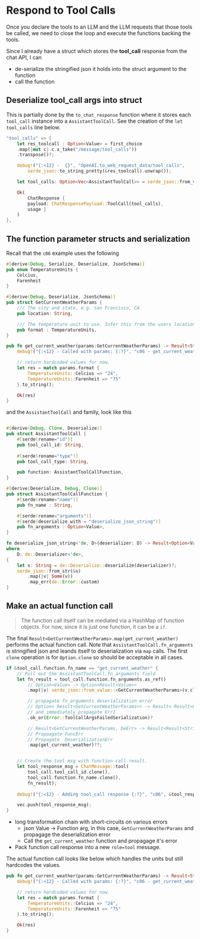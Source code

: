 # Respond to Tool Calls

Once you declare the tools to an LLM and the LLM requests that those tools be called, we need to close the loop and execute the functions backing the tools.

Since I already have a struct which stores the **tool_call** response from the chat API, I can 
 - de-serialize the stringified json it holds into the struct argument to the function
 - call the function

## Deserialize tool_call args into struct

This is partially done by the `to_chat_response` function where it stores each `tool_call` instance into a `AssistantToolCall`. See the creation of the `let tool_calls` line below.

```rust
"tool_calls" => {
    let res_toolcall : Option<Value> = first_choice
    .map(|mut c| c.x_take("/message/tool_calls"))
    .transpose()?;				

    debug!("{:<12} -  {}", "OpenAI.to_web_request_data/tool_calls", 
        serde_json::to_string_pretty(&res_toolcall).unwrap());

    let tool_calls: Option<Vec<AssistantToolCall>> = serde_json::from_value(res_toolcall.unwrap())?;

    Ok(
        ChatResponse { 
        payload: ChatResponsePayload::ToolCall(tool_calls), 
        usage }
    )
},
```

## The function parameter structs and serialization

Recall that the `c06` example uses the following

```rust
#[derive(Debug, Serialize, Deserialize, JsonSchema)]
pub enum TemperatureUnits {
    Celcius,
    Farenheit
}

#[derive(Debug, Deserialize, JsonSchema)]
pub struct GetCurrentWeatherParams {    
    /// The city and state, e.g. San Francisco, CA
    pub location: String,

    /// The temperature unit to use. Infer this from the users location.
    pub format : TemperatureUnits,
}

pub fn get_current_weather(params:GetCurrentWeatherParams) -> Result<String> {
    debug!("{:<12} - Called with params: {:?}", "c06 - get_current_weather", params);

    // return hardcoded values for now.
    let res = match params.format {
        TemperatureUnits::Celcius => "24",
        TemperatureUnits::Farenheit => "75"
    }.to_string();

    Ok(res)
}
```

and the `AssistantToolCall` and family, look like this

```rust

#[derive(Debug, Clone, Deserialize)]
pub struct AssistantToolCall {
	#[serde(rename="id")]
	pub tool_call_id: String,
	
	#[serde(rename="type")]	
	pub tool_call_type: String,

	pub function: AssistantToolCallFunction,	
}

#[derive(Deserialize, Debug, Clone)]
pub struct AssistantToolCallFunction {
	#[serde(rename="name")]
	pub fn_name : String,

	#[serde(rename="arguments")]
	#[serde(deserialize_with = "deserialize_json_string")]
	pub fn_arguments : Option<Value>,
}

fn deserialize_json_string<'de, D>(deserializer: D) -> Result<Option<Value>, D::Error>
where
    D: de::Deserializer<'de>,
{
    let s: String = de::Deserialize::deserialize(deserializer)?;
    serde_json::from_str(&s)
        .map(|v| Some(v))
        .map_err(de::Error::custom)
}
```

## Make an actual function call

> The function call itself can be mediated via a HashMap of function objects. For now, since it is just one function, it can be a `if`. 

The final `Result<GetCurrentWeatherParams>.map(get_current_weather)` performs the actual function call. Note that `AssistantToolCall.fn_arguments` is stringified json and leands itself to deserialization via `map` calls. The first `clone` operation is for `Option.clone` so should be acceptable in all cases.

```rust
if &tool_call.function.fn_name == "get_current_weather" {
    // Pull out the AssistantToolCall.fn_arguments field
    let fn_result = tool_call.function.fn_arguments.as_ref()                                
        // Option<Value> -> Option<Result<Value>>
        .map(|v| serde_json::from_value::<GetCurrentWeatherParams>(v.clone()))

        // propagate fn_arguments deserialization error
        // Option< Result<GetCurrentWeatherParams>> -> Result< Result<GetCurrentWeatherParams> Err1>
        // and immediately propagate Err1
        .ok_or(Error::ToolCallArgsFailedSerialization)? 

        // Result<GetCurrentWeatherParams, DeErr> -> Result<Result<String, SerErr>, FuncErr>
        // Propoagate FuncErr
        // Propagate  DeserializationErr
        .map(get_current_weather)??;                                


    // Create the tool msg with function call result.
    let tool_response_msg = ChatMessage::tool(
        tool_call.tool_call_id.clone(), 
        tool_call.function.fn_name.clone(),
        fn_result);
    
    debug!("{:<12} - Adding tool_call response {:?}", "c06", &tool_response_msg);

    vec.push(tool_response_msg);
}
```

 - long transformation chain with short-circuits on various errors
   - json Value -> Function arg, in this case, `GetCurrentWeatherParams` and propagage the deserialization error
   - Call the `get_current_weather` function and propagage it's error
 - Pack function call response into a new `role=tool` message.

The actual function call looks like below which handles the units but still hardcodes the values.

```rust
pub fn get_current_weather(params:GetCurrentWeatherParams) -> Result<String> {
    debug!("{:<12} - Called with params: {:?}", "c06 - get_current_weather", params);

    // return hardcoded values for now.
    let res = match params.format {
        TemperatureUnits::Celcius => "24",
        TemperatureUnits::Farenheit => "75"
    }.to_string();

    Ok(res)
}
```